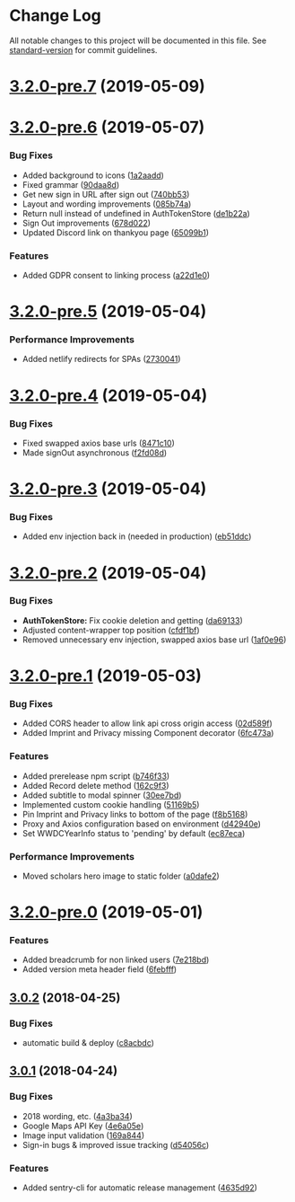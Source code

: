 # Change Log

All notable changes to this project will be documented in this file. See [standard-version](https://github.com/conventional-changelog/standard-version) for commit guidelines.

<a name="3.2.0-pre.7"></a>
# [3.2.0-pre.7](https://github.com/WWDCScholars/web-form/compare/v3.2.0-pre.6...v3.2.0-pre.7) (2019-05-09)



<a name="3.2.0-pre.6"></a>
# [3.2.0-pre.6](https://github.com/WWDCScholars/web-form/compare/v3.2.0-pre.5...v3.2.0-pre.6) (2019-05-07)


### Bug Fixes

* Added background to icons ([1a2aadd](https://github.com/WWDCScholars/web-form/commit/1a2aadd))
* Fixed grammar ([90daa8d](https://github.com/WWDCScholars/web-form/commit/90daa8d))
* Get new sign in URL after sign out ([740bb53](https://github.com/WWDCScholars/web-form/commit/740bb53))
* Layout and wording improvements ([085b74a](https://github.com/WWDCScholars/web-form/commit/085b74a))
* Return null instead of undefined in AuthTokenStore ([de1b22a](https://github.com/WWDCScholars/web-form/commit/de1b22a))
* Sign Out improvements ([678d022](https://github.com/WWDCScholars/web-form/commit/678d022))
* Updated Discord link on thankyou page ([65099b1](https://github.com/WWDCScholars/web-form/commit/65099b1))


### Features

* Added GDPR consent to linking process ([a22d1e0](https://github.com/WWDCScholars/web-form/commit/a22d1e0))



<a name="3.2.0-pre.5"></a>
# [3.2.0-pre.5](https://github.com/WWDCScholars/web-form/compare/v3.2.0-pre.4...v3.2.0-pre.5) (2019-05-04)


### Performance Improvements

* Added netlify redirects for SPAs ([2730041](https://github.com/WWDCScholars/web-form/commit/2730041))



<a name="3.2.0-pre.4"></a>
# [3.2.0-pre.4](https://github.com/WWDCScholars/web-form/compare/v3.2.0-pre.3...v3.2.0-pre.4) (2019-05-04)


### Bug Fixes

* Fixed swapped axios base urls ([8471c10](https://github.com/WWDCScholars/web-form/commit/8471c10))
* Made signOut asynchronous ([f2fd08d](https://github.com/WWDCScholars/web-form/commit/f2fd08d))



<a name="3.2.0-pre.3"></a>
# [3.2.0-pre.3](https://github.com/WWDCScholars/web-form/compare/v3.2.0-pre.2...v3.2.0-pre.3) (2019-05-04)


### Bug Fixes

* Added env injection back in (needed in production) ([eb51ddc](https://github.com/WWDCScholars/web-form/commit/eb51ddc))



<a name="3.2.0-pre.2"></a>
# [3.2.0-pre.2](https://github.com/WWDCScholars/web-form/compare/v3.2.0-pre.1...v3.2.0-pre.2) (2019-05-04)


### Bug Fixes

* **AuthTokenStore:** Fix cookie deletion and getting ([da69133](https://github.com/WWDCScholars/web-form/commit/da69133))
* Adjusted content-wrapper top position ([cfdf1bf](https://github.com/WWDCScholars/web-form/commit/cfdf1bf))
* Removed unnecessary env injection, swapped axios base url ([1af0e96](https://github.com/WWDCScholars/web-form/commit/1af0e96))



<a name="3.2.0-pre.1"></a>
# [3.2.0-pre.1](https://github.com/WWDCScholars/web-form/compare/v3.2.0-pre.0...v3.2.0-pre.1) (2019-05-03)


### Bug Fixes

* Added CORS header to allow link api cross origin access ([02d589f](https://github.com/WWDCScholars/web-form/commit/02d589f))
* Added Imprint and Privacy missing Component decorator ([6fc473a](https://github.com/WWDCScholars/web-form/commit/6fc473a))


### Features

* Added prerelease npm script ([b746f33](https://github.com/WWDCScholars/web-form/commit/b746f33))
* Added Record delete method ([162c9f3](https://github.com/WWDCScholars/web-form/commit/162c9f3))
* Added subtitle to modal spinner ([30ee7bd](https://github.com/WWDCScholars/web-form/commit/30ee7bd))
* Implemented custom cookie handling ([51169b5](https://github.com/WWDCScholars/web-form/commit/51169b5))
* Pin Imprint and Privacy links to bottom of the page ([f8b5168](https://github.com/WWDCScholars/web-form/commit/f8b5168))
* Proxy and Axios configuration based on environment ([d42940e](https://github.com/WWDCScholars/web-form/commit/d42940e))
* Set WWDCYearInfo status to 'pending' by default ([ec87eca](https://github.com/WWDCScholars/web-form/commit/ec87eca))


### Performance Improvements

* Moved scholars hero image to static folder ([a0dafe2](https://github.com/WWDCScholars/web-form/commit/a0dafe2))



<a name="3.2.0-pre.0"></a>
# [3.2.0-pre.0](https://github.com/WWDCScholars/web-form/compare/v3.0.2...v3.2.0-pre.0) (2019-05-01)


### Features

* Added breadcrumb for non linked users ([7e218bd](https://github.com/WWDCScholars/web-form/commit/7e218bd))
* Added version meta header field ([6febfff](https://github.com/WWDCScholars/web-form/commit/6febfff))



<a name="3.0.2"></a>
## [3.0.2](https://github.com/WWDCScholars/web-form/compare/v3.0.1...v3.0.2) (2018-04-25)


### Bug Fixes

* automatic build & deploy ([c8acbdc](https://github.com/WWDCScholars/web-form/commit/c8acbdc))



<a name="3.0.1"></a>
## [3.0.1](https://github.com/WWDCScholars/web-form/compare/v2.1.0...v3.0.1) (2018-04-24)


### Bug Fixes

* 2018 wording, etc. ([4a3ba34](https://github.com/WWDCScholars/web-form/commit/4a3ba34))
* Google Maps API Key ([4e6a05e](https://github.com/WWDCScholars/web-form/commit/4e6a05e))
* Image input validation ([169a844](https://github.com/WWDCScholars/web-form/commit/169a844))
* Sign-in bugs & improved issue tracking ([d54056c](https://github.com/WWDCScholars/web-form/commit/d54056c))


### Features

* Added sentry-cli for automatic release management ([4635d92](https://github.com/WWDCScholars/web-form/commit/4635d92))
